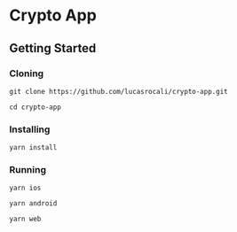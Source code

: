 # Crypto App

## Getting Started

### Cloning

`git clone https://github.com/lucasrocali/crypto-app.git`

`cd crypto-app`

### Installing

`yarn install`

### Running 

`yarn ios`

`yarn android`

`yarn web`